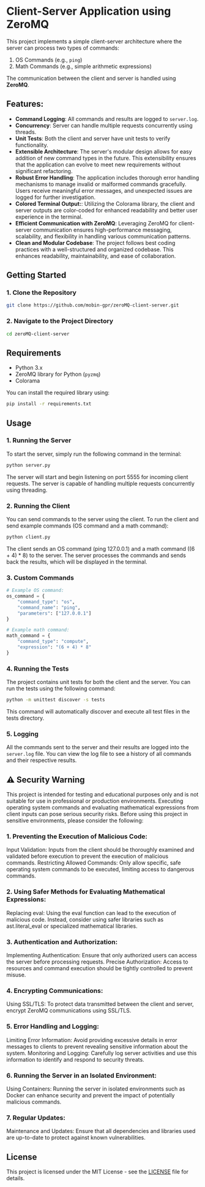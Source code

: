 # Client-Server Application using ZeroMQ

This project implements a simple client-server architecture where the server can process two types of commands:
1. OS Commands (e.g., `ping`)
2. Math Commands (e.g., simple arithmetic expressions)

The communication between the client and server is handled using **ZeroMQ**.

## Features:
- **Command Logging**: All commands and results are logged to `server.log`.
- **Concurrency**: Server can handle multiple requests concurrently using threads.
- **Unit Tests**: Both the client and server have unit tests to verify functionality.
- **Extensible Architecture**: The server's modular design allows for easy addition of new command types in the future. This extensibility ensures that the application can evolve to meet new requirements without significant refactoring.
- **Robust Error Handling**: The application includes thorough error handling mechanisms to manage invalid or malformed commands gracefully. Users receive meaningful error messages, and unexpected issues are logged for further investigation.
- **Colored Terminal Output:**: Utilizing the Colorama library, the client and server outputs are color-coded for enhanced readability and better user experience in the terminal.
- **Efficient Communication with ZeroMQ**: Leveraging ZeroMQ for client-server communication ensures high-performance messaging, scalability, and flexibility in handling various communication patterns.
- **Clean and Modular Codebase**: The project follows best coding practices with a well-structured and organized codebase. This enhances readability, maintainability, and ease of collaboration.


## Getting Started

### 1. Clone the Repository

```bash
git clone https://github.com/mobin-gpr/zeroMQ-client-server.git
```

### 2. Navigate to the Project Directory

```bash
cd zeroMQ-client-server
```

## Requirements

- Python 3.x
- ZeroMQ library for Python (`pyzmq`)
- Colorama

You can install the required library using:
```bash
pip install -r requirements.txt
```

## Usage

### 1. Running the Server

To start the server, simply run the following command in the terminal:

```bash
python server.py
```
The server will start and begin listening on port 5555 for incoming client requests. The server is capable of handling multiple requests concurrently using threading.

### 2. Running the Client

You can send commands to the server using the client. To run the client and send example commands (OS command and a math command):

```bash
python client.py
```

The client sends an OS command (ping 127.0.0.1) and a math command ((6 + 4) * 8) to the server. The server processes the commands and sends back the results, which will be displayed in the terminal.



### 3. Custom Commands

```python
# Example OS command:
os_command = {
    "command_type": "os",
    "command_name": "ping",
    "parameters": ["127.0.0.1"]
}

# Example math command:
math_command = {
    "command_type": "compute",
    "expression": "(6 + 4) * 8"
}
```

### 4. Running the Tests

The project contains unit tests for both the client and the server. You can run the tests using the following command:


```bash
python -m unittest discover -s tests
```

This command will automatically discover and execute all test files in the tests directory.

### 5. Logging

All the commands sent to the server and their results are logged into the  `server.log` file. You can view the log file to see a history of all commands and their respective results.

## ⚠️ Security Warning

This project is intended for testing and educational purposes only and is not suitable for use in professional or production environments. Executing operating system commands and evaluating mathematical expressions from client inputs can pose serious security risks. Before using this project in sensitive environments, please consider the following:

### 1. Preventing the Execution of Malicious Code:
Input Validation: Inputs from the client should be thoroughly examined and validated before execution to prevent the execution of malicious commands.
Restricting Allowed Commands: Only allow specific, safe operating system commands to be executed, limiting access to dangerous commands.
### 2. Using Safer Methods for Evaluating Mathematical Expressions:
Replacing eval: Using the eval function can lead to the execution of malicious code. Instead, consider using safer libraries such as ast.literal_eval or specialized mathematical libraries.
### 3. Authentication and Authorization:
Implementing Authentication: Ensure that only authorized users can access the server before processing requests.
Precise Authorization: Access to resources and command execution should be tightly controlled to prevent misuse.
### 4. Encrypting Communications:
Using SSL/TLS: To protect data transmitted between the client and server, encrypt ZeroMQ communications using SSL/TLS.
### 5. Error Handling and Logging:
Limiting Error Information: Avoid providing excessive details in error messages to clients to prevent revealing sensitive information about the system.
Monitoring and Logging: Carefully log server activities and use this information to identify and respond to security threats.
### 6. Running the Server in an Isolated Environment:
Using Containers: Running the server in isolated environments such as Docker can enhance security and prevent the impact of potentially malicious commands.
### 7. Regular Updates:
Maintenance and Updates: Ensure that all dependencies and libraries used are up-to-date to protect against known vulnerabilities.


## License

This project is licensed under the MIT License - see the [LICENSE](LICENSE) file for details.
